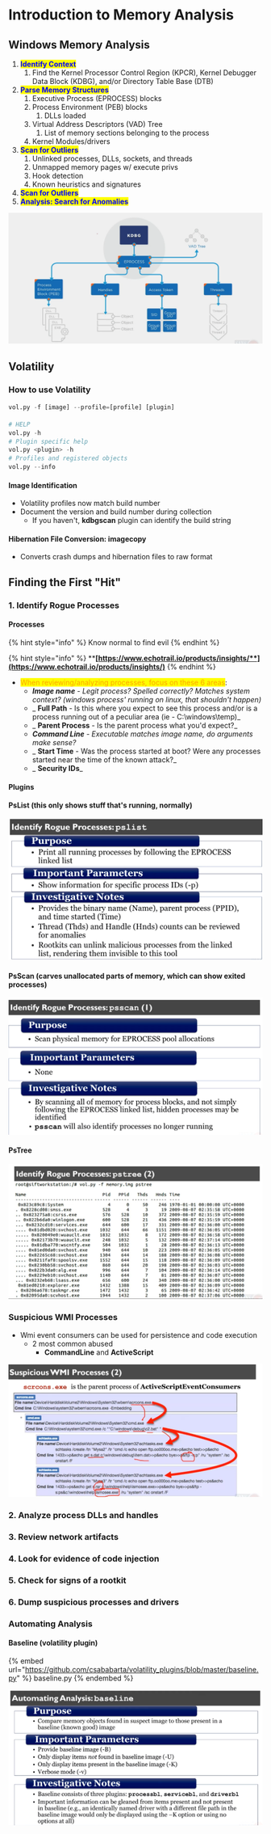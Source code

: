 # Introduction to Memory Analysis

## Windows Memory Analysis

1. <mark style="color:blue;">**Identify Context**</mark>
   1. Find the Kernel Processor Control Region (KPCR), Kernel Debugger Data Block (KDBG), and/or Directory Table Base (DTB)
2. <mark style="color:blue;">**Parse Memory Structures**</mark>
   1. Executive Process (EPROCESS) blocks
   2. Process Environment (PEB) blocks
      1. DLLs loaded
   3. Virtual Address Descriptors (VAD) Tree
      1. List of memory sections belonging to the process
   4. Kernel Modules/drivers
3. <mark style="color:blue;">**Scan for Outliers**</mark>
   1. Unlinked processes, DLLs, sockets, and threads
   2. Unmapped memory pages w/ execute privs
   3. Hook detection
   4. Known heuristics and signatures
4. <mark style="color:blue;">**Scan for Outliers**</mark>
5. <mark style="color:blue;">**Analysis: Search for Anomalies**</mark>

![](<../../.gitbook/assets/image (75).png>)

## Volatility

### How to use Volatility

```python
vol.py -f [image] --profile=[profile] [plugin]

# HELP
vol.py -h
# Plugin specific help
vol.py <plugin> -h
# Profiles and registered objects
vol.py --info
```

#### Image Identification

* Volatility profiles now match build number
* Document the version and build number during collection
  * If you haven't, **kdbgscan** plugin can identify the build string

#### Hibernation File Conversion: imagecopy

* Converts crash dumps and hibernation files to raw format

## Finding the First "Hit"

### 1. Identify Rogue Processes

#### Processes

{% hint style="info" %}
Know normal to find evil
{% endhint %}

{% hint style="info" %}
****[**https://www.echotrail.io/products/insights/**](https://www.echotrail.io/products/insights/)****
{% endhint %}

* <mark style="color:orange;">When reviewing/analyzing processes, focus on these 6 areas</mark>:
  * _**Image name** - Legit process? Spelled correctly? Matches system context? (windows process' running on linux, that shouldn't happen)_
  * &#x20;_ **Full Path** - Is this where you expect to see this process and/or is a process running out of a peculiar area (ie - C:\windows\temp)_
  * &#x20;_ **Parent Process** - Is the parent process what you'd expect?_
  * &#x20;_**Command Line** - Executable matches image name, do arguments make sense?_
  * &#x20;_ **Start Time** - Was the process started at boot? Were any processes started near the time of the known attack?_
  * &#x20;_ **Security IDs**_&#x20;

#### Plugins

#### PsList **(this only shows stuff that's running, normally)**

![](<../../.gitbook/assets/image (80).png>)

#### PsScan (carves unallocated parts of memory, which can show exited processes)

![](<../../.gitbook/assets/image (58).png>)

#### PsTree

![](<../../.gitbook/assets/image (46).png>)

### Suspicious WMI Processes

* Wmi event consumers can be used for persistence and code execution
  * 2 most common abused
    * **CommandLine** and **ActiveScript**

![](<../../.gitbook/assets/image (48).png>)

### 2. Analyze process DLLs and handles

### 3. Review network artifacts

### 4. Look for evidence of code injection

### 5. Check for signs of a rootkit

### 6. Dump suspicious processes and drivers

### Automating Analysis

#### Baseline (volatility plugin)

{% embed url="https://github.com/csababarta/volatility_plugins/blob/master/baseline.py" %}
baseline.py
{% endembed %}

![](<../../.gitbook/assets/image (49).png>)

